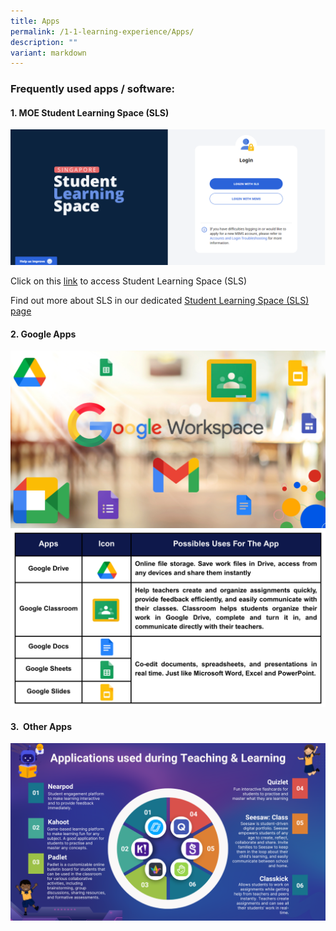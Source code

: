 ```yaml
---
title: Apps
permalink: /1-1-learning-experience/Apps/
description: ""
variant: markdown
---
```

### **Frequently used apps / software:**  

  

#### **1\. MOE Student Learning Space (SLS)**

![](/images/Our%20Curriculum/Signature%20Programmes/11%20Learning%20Experience/Apps/SLS_LOGIN_PAGE.png)

Click on this [link](https://vle.learning.moe.edu.sg/login) to access Student Learning Space (SLS)

  

Find out more about SLS in our dedicated [Student Learning Space (SLS) page](https://www.kranjipri.moe.edu.sg/resources/student-learning-space-sls/)

  

#### **2\. Google Apps**
![](/images/Our%20Curriculum/Signature%20Programmes/11%20Learning%20Experience/Apps/Google_Workspace.png)
![](/images/Our%20Curriculum/Signature%20Programmes/11%20Learning%20Experience/Apps/Google_Apps.png)


#### **3.  Other Apps**
![](/images/Our%20Curriculum/Signature%20Programmes/11%20Learning%20Experience/Apps/Other_Apps_poster.png)

